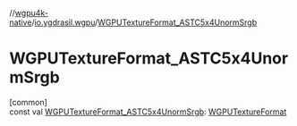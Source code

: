 //[wgpu4k-native](../../index.md)/[io.ygdrasil.wgpu](index.md)/[WGPUTextureFormat_ASTC5x4UnormSrgb](-w-g-p-u-texture-format_-a-s-t-c5x4-unorm-srgb.md)

# WGPUTextureFormat_ASTC5x4UnormSrgb

[common]\
const val [WGPUTextureFormat_ASTC5x4UnormSrgb](-w-g-p-u-texture-format_-a-s-t-c5x4-unorm-srgb.md): [WGPUTextureFormat](-w-g-p-u-texture-format/index.md)